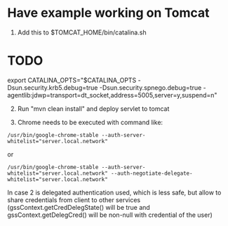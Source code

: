 Have example working on Tomcat
==============================

1) Add this to $TOMCAT_HOME/bin/catalina.sh

# TODO
export CATALINA_OPTS="$CATALINA_OPTS -Dsun.security.krb5.debug=true -Dsun.security.spnego.debug=true -agentlib:jdwp=transport=dt_socket,address=5005,server=y,suspend=n"

2) Run "mvn clean install" and deploy servlet to tomcat
 
3) Chrome needs to be executed with command like:

```
/usr/bin/google-chrome-stable --auth-server-whitelist="server.local.network"
```

or 

```
/usr/bin/google-chrome-stable --auth-server-whitelist="server.local.network" --auth-negotiate-delegate-whitelist="server.local.network"
```

In case 2 is delegated authentication used, which is less safe, but allow to share credentials from client to other services 
(gssContext.getCredDelegState() will be true and gssContext.getDelegCred() will be non-null with credential of the user) 